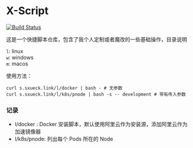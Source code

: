 # X-Script

[![Build Status](https://travis-ci.com/sxueck/x-script.svg?branch=master)](https://travis-ci.com/sxueck/x-script)

这是一个快捷脚本仓库，包含了我个人定制或者魔改的一些基础操作，目录说明

`l`: linux  
`w`: windows  
`m`: macos  

使用方法：  
```shell
curl s.sxueck.link/l/docker | bash - # 无参数
curl s.sxueck.link/l/k8s/pnode | bash -s -- development # 带有传入参数
```

### 记录
* l/docker : Docker 安装脚本，默认使用阿里云作为安装源，添加阿里云作为加速镜像器
* l/k8s/pnode: 列出每个 Pods 所在的 Node
